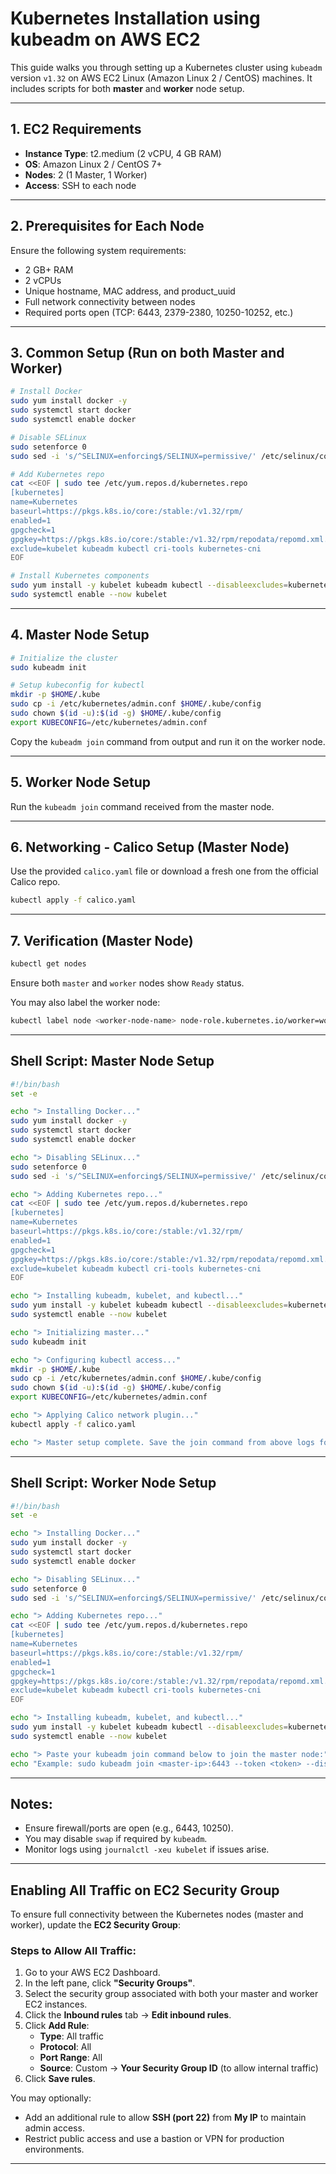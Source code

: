 # Kubernetes Installation using kubeadm on AWS EC2

This guide walks you through setting up a Kubernetes cluster using `kubeadm` version `v1.32` on AWS EC2 Linux (Amazon Linux 2 / CentOS) machines. It includes scripts for both **master** and **worker** node setup.

---

## 1. EC2 Requirements

- **Instance Type**: t2.medium (2 vCPU, 4 GB RAM)
- **OS**: Amazon Linux 2 / CentOS 7+
- **Nodes**: 2 (1 Master, 1 Worker)
- **Access**: SSH to each node

---

## 2. Prerequisites for Each Node

Ensure the following system requirements:

- 2 GB+ RAM
- 2 vCPUs
- Unique hostname, MAC address, and product\_uuid
- Full network connectivity between nodes
- Required ports open (TCP: 6443, 2379-2380, 10250-10252, etc.)

---

## 3. Common Setup (Run on both Master and Worker)

```bash
# Install Docker
sudo yum install docker -y
sudo systemctl start docker
sudo systemctl enable docker

# Disable SELinux
sudo setenforce 0
sudo sed -i 's/^SELINUX=enforcing$/SELINUX=permissive/' /etc/selinux/config

# Add Kubernetes repo
cat <<EOF | sudo tee /etc/yum.repos.d/kubernetes.repo
[kubernetes]
name=Kubernetes
baseurl=https://pkgs.k8s.io/core:/stable:/v1.32/rpm/
enabled=1
gpgcheck=1
gpgkey=https://pkgs.k8s.io/core:/stable:/v1.32/rpm/repodata/repomd.xml.key
exclude=kubelet kubeadm kubectl cri-tools kubernetes-cni
EOF

# Install Kubernetes components
sudo yum install -y kubelet kubeadm kubectl --disableexcludes=kubernetes
sudo systemctl enable --now kubelet
```

---

## 4. Master Node Setup

```bash
# Initialize the cluster
sudo kubeadm init

# Setup kubeconfig for kubectl
mkdir -p $HOME/.kube
sudo cp -i /etc/kubernetes/admin.conf $HOME/.kube/config
sudo chown $(id -u):$(id -g) $HOME/.kube/config
export KUBECONFIG=/etc/kubernetes/admin.conf
```

Copy the `kubeadm join` command from output and run it on the worker node.

---

## 5. Worker Node Setup

Run the `kubeadm join` command received from the master node.

---

## 6. Networking - Calico Setup (Master Node)

Use the provided `calico.yaml` file or download a fresh one from the official Calico repo.

```bash
kubectl apply -f calico.yaml
```

---

## 7. Verification (Master Node)

```bash
kubectl get nodes
```

Ensure both `master` and `worker` nodes show `Ready` status.

You may also label the worker node:

```bash
kubectl label node <worker-node-name> node-role.kubernetes.io/worker=worker
```

---

## Shell Script: Master Node Setup

```bash
#!/bin/bash
set -e

echo "> Installing Docker..."
sudo yum install docker -y
sudo systemctl start docker
sudo systemctl enable docker

echo "> Disabling SELinux..."
sudo setenforce 0
sudo sed -i 's/^SELINUX=enforcing$/SELINUX=permissive/' /etc/selinux/config

echo "> Adding Kubernetes repo..."
cat <<EOF | sudo tee /etc/yum.repos.d/kubernetes.repo
[kubernetes]
name=Kubernetes
baseurl=https://pkgs.k8s.io/core:/stable:/v1.32/rpm/
enabled=1
gpgcheck=1
gpgkey=https://pkgs.k8s.io/core:/stable:/v1.32/rpm/repodata/repomd.xml.key
exclude=kubelet kubeadm kubectl cri-tools kubernetes-cni
EOF

echo "> Installing kubeadm, kubelet, and kubectl..."
sudo yum install -y kubelet kubeadm kubectl --disableexcludes=kubernetes
sudo systemctl enable --now kubelet

echo "> Initializing master..."
sudo kubeadm init

echo "> Configuring kubectl access..."
mkdir -p $HOME/.kube
sudo cp -i /etc/kubernetes/admin.conf $HOME/.kube/config
sudo chown $(id -u):$(id -g) $HOME/.kube/config
export KUBECONFIG=/etc/kubernetes/admin.conf

echo "> Applying Calico network plugin..."
kubectl apply -f calico.yaml

echo "> Master setup complete. Save the join command from above logs for the worker node."
```

---

## Shell Script: Worker Node Setup

```bash
#!/bin/bash
set -e

echo "> Installing Docker..."
sudo yum install docker -y
sudo systemctl start docker
sudo systemctl enable docker

echo "> Disabling SELinux..."
sudo setenforce 0
sudo sed -i 's/^SELINUX=enforcing$/SELINUX=permissive/' /etc/selinux/config

echo "> Adding Kubernetes repo..."
cat <<EOF | sudo tee /etc/yum.repos.d/kubernetes.repo
[kubernetes]
name=Kubernetes
baseurl=https://pkgs.k8s.io/core:/stable:/v1.32/rpm/
enabled=1
gpgcheck=1
gpgkey=https://pkgs.k8s.io/core:/stable:/v1.32/rpm/repodata/repomd.xml.key
exclude=kubelet kubeadm kubectl cri-tools kubernetes-cni
EOF

echo "> Installing kubeadm, kubelet, and kubectl..."
sudo yum install -y kubelet kubeadm kubectl --disableexcludes=kubernetes
sudo systemctl enable --now kubelet

echo "> Paste your kubeadm join command below to join the master node:"
echo "Example: sudo kubeadm join <master-ip>:6443 --token <token> --discovery-token-ca-cert-hash sha256:<hash>"
```

---

## Notes:

- Ensure firewall/ports are open (e.g., 6443, 10250).
- You may disable `swap` if required by `kubeadm`.
- Monitor logs using `journalctl -xeu kubelet` if issues arise.
---

## Enabling All Traffic on EC2 Security Group

To ensure full connectivity between the Kubernetes nodes (master and worker), update the **EC2 Security Group**:

### Steps to Allow All Traffic:
1. Go to your AWS EC2 Dashboard.
2. In the left pane, click **"Security Groups"**.
3. Select the security group associated with both your master and worker EC2 instances.
4. Click the **Inbound rules** tab → **Edit inbound rules**.
5. Click **Add Rule**:
   - **Type**: All traffic
   - **Protocol**: All
   - **Port Range**: All
   - **Source**: Custom → **Your Security Group ID** (to allow internal traffic)
6. Click **Save rules**.

You may optionally:
- Add an additional rule to allow **SSH (port 22)** from **My IP** to maintain admin access.
- Restrict public access and use a bastion or VPN for production environments.

---
